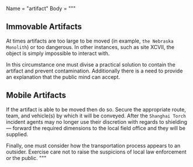 Name = "artifact"
Body = """

## Immovable Artifacts

At times artifacts are too large to be moved (in example, `the Nebraska Monolith`) or too dangerous. In other instances, such as site XCVII, the object is simply impossible to interact with.

In this circumstance one must divise a practical solution to contain the artifact and prevent contamination. Additionally there is a need to provide an explanation that the public mind can accept.

## Mobile Artifacts

If the artifact is able to be moved then do so. Secure the appropriate route, team, and vehicle(s) by which it will be conveyed. After the `Shanghai Torch` incident agents may no longer use their discretion with regards to shielding — forward the required dimensions to the local field office and they will be supplied.

Finally, one must consider how the transportation process appears to an outsider. Exercise care not to raise the suspicions of local law enforcement or the public.
"""